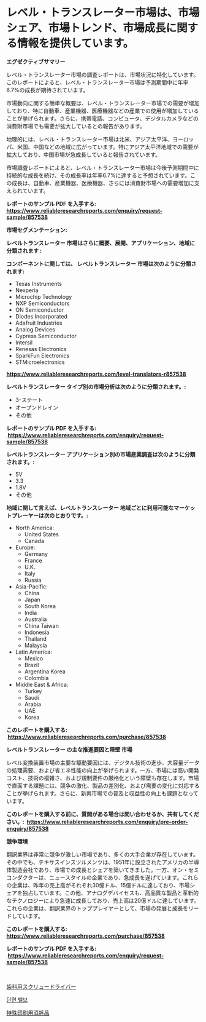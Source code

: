 <p><h1>レベル・トランスレーター市場は、市場シェア、市場トレンド、市場成長に関する情報を提供しています。</h1></p><p><strong>エグゼクティブサマリー</strong></p>
<p><p>レベル・トランスレーター市場の調査レポートは、市場状況に特化しています。このレポートによると、レベル・トランスレーター市場は予測期間中に年率6.7%の成長が期待されています。</p><p>市場動向に関する簡単な概要は、レベル・トランスレーター市場での需要が増加しており、特に自動車、産業機器、医療機器などの産業での使用が増加していることが挙げられます。さらに、携帯電話、コンピュータ、デジタルカメラなどの消費財市場でも需要が拡大しているとの報告があります。</p><p>地理的には、レベル・トランスレーター市場は北米、アジア太平洋、ヨーロッパ、米国、中国などの地域に広がっています。特にアジア太平洋地域での需要が拡大しており、中国市場が急成長していると報告されています。</p><p>市場調査レポートによると、レベル・トランスレーター市場は今後予測期間中に持続的な成長を続け、その成長率は年率6.7%に達すると予想されています。この成長は、自動車、産業機器、医療機器、さらには消費財市場への需要増加に支えられています。</p></p>
<p><strong>レポートのサンプル PDF を入手する: <a href="https://www.reliableresearchreports.com/enquiry/request-sample/857538">https://www.reliableresearchreports.com/enquiry/request-sample/857538</a></strong></p>
<p><strong>市場セグメンテーション:</strong></p>
<p><strong> レベルトランスレーター 市場はさらに概要、展開、アプリケーション、地域に分類されます :</strong></p>
<p><strong>コンポーネントに関しては、 レベルトランスレーター 市場は次のように分類されます: &nbsp;</strong></p>
<p><ul><li>Texas Instruments</li><li>Nexperia</li><li>Microchip Technology</li><li>NXP Semiconductors</li><li>ON Semiconductor</li><li>Diodes Incorporated</li><li>Adafruit Industries</li><li>Analog Devices</li><li>Cypress Semiconductor</li><li>Intersil</li><li>Renesas Electronics</li><li>SparkFun Electronics</li><li>STMicroelectronics</li></ul></p>
<p><strong><a href="https://www.reliableresearchreports.com/level-translators-r857538">https://www.reliableresearchreports.com/level-translators-r857538</a></strong></p>
<p><strong> レベルトランスレーター タイプ別の市場分析は次のように分類されます。:</strong></p>
<p><ul><li>3-ステート</li><li>オープンドレイン</li><li>その他</li></ul></p>
<p><strong>レポートのサンプル PDF を入手する: &nbsp;<a href="https://www.reliableresearchreports.com/enquiry/request-sample/857538">https://www.reliableresearchreports.com/enquiry/request-sample/857538</a></strong></p>
<p><strong> レベルトランスレーター アプリケーション別の市場産業調査は次のように分類されます。:</strong></p>
<p><ul><li>5V</li><li>3.3</li><li>1.8V</li><li>その他</li></ul></p>
<p><strong>地域に関して言えば、レベルトランスレーター 地域ごとに利用可能なマーケットプレーヤーは次のとおりです。:</strong></p>
<p><ul>
    <li>
        North America:
        <ul>
            <li>United States</li>
            <li>Canada</li>
        </ul>
    </li>
    <li>
        Europe:
        <ul>
            <li>Germany</li>
            <li>France</li>
            <li>U.K.</li>
            <li>Italy</li>
            <li>Russia</li>
        </ul>
    </li>
    <li>
        Asia-Pacific:
        <ul>
            <li>China</li>
            <li>Japan</li>
            <li>South Korea</li>
            <li>India</li>
            <li>Australia</li>
            <li>China Taiwan</li>
            <li>Indonesia</li>
            <li>Thailand</li>
            <li>Malaysia</li>
        </ul>
    </li>
    <li>
        Latin America:
        <ul>
            <li>Mexico</li>
            <li>Brazil</li>
            <li>Argentina Korea</li>
            <li>Colombia</li>
        </ul>
    </li>
    <li>
        Middle East & Africa:
        <ul>
            <li>Turkey</li>
            <li>Saudi</li>
            <li>Arabia</li>
            <li>UAE</li>
            <li>Korea</li>
        </ul>
    </li>
    </ul></p>
<p><strong>このレポートを購入する: &nbsp;<a href="https://www.reliableresearchreports.com/purchase/857538">https://www.reliableresearchreports.com/purchase/857538</a></strong></p>
<p><strong>レベルトランスレーター の主な推進要因と障壁 市場</strong></p>
<p><p>レベル変換装置市場の主要な駆動要因には、デジタル技術の進歩、大容量データの処理需要、および省エネ性能の向上が挙げられます。一方、市場には高い開発コスト、技術の複雑さ、および規制要件の厳格化という障壁も存在します。市場で直面する課題には、競争の激化、製品の差別化、および需要の変化に対応することが挙げられます。さらに、新興市場での普及と収益性の向上も課題となっています。</p></p>
<p><strong>このレポートを購入する前に、質問がある場合は問い合わせるか、共有してください。:&nbsp; <a href="https://www.reliableresearchreports.com/enquiry/pre-order-enquiry/857538">https://www.reliableresearchreports.com/enquiry/pre-order-enquiry/857538</a></strong></p>
<p><strong>競争環境</strong></p>
<p><p>翻訳業界は非常に競争が激しい市場であり、多くの大手企業が存在しています。その中でも、テキサスインスツルメンツは、1951年に設立されたアメリカの半導体製造会社であり、市場での成長とシェアを築いてきました。一方、オン・セミコンダクターは、ニュースタイルの企業であり、急成長を遂げています。これらの企業は、昨年の売上高がそれぞれ30億ドル、15億ドルに達しており、市場シェアを独占しています。この他、アナログデバイセスも、高品質な製品と革新的なテクノロジーにより急速に成長しており、売上高は20億ドルに達しています。これらの企業は、翻訳業界のトッププレイヤーとして、市場の発展と成長をリードしています。 </p></p>
<p><strong>このレポートを購入する: &nbsp; <a href="https://www.reliableresearchreports.com/purchase/857538">https://www.reliableresearchreports.com/purchase/857538</a></strong></p>
<p><strong>レポートのサンプル PDF を入手する: &nbsp;<a href="https://www.reliableresearchreports.com/enquiry/request-sample/857538">https://www.reliableresearchreports.com/enquiry/request-sample/857538</a></strong><strong></strong></p>
<p>&nbsp;</p>
<p><p><a href="https://medium.com/@carmenfery2023/%E3%83%87%E3%83%B3%E3%82%BF%E3%83%AB%E3%82%B9%E3%82%AF%E3%83%AA%E3%83%A5%E3%83%BC%E3%83%89%E3%83%A9%E3%82%A4%E3%83%90%E3%83%BC%E3%81%AE%E5%B8%82%E5%A0%B4%E3%83%A1%E3%83%88%E3%83%AA%E3%82%AF%E3%82%B9%E3%81%AE%E8%A7%A3%E8%AA%AD-%E5%B8%82%E5%A0%B4%E3%82%B7%E3%82%A7%E3%82%A2-%E3%83%88%E3%83%AC%E3%83%B3%E3%83%89-%E6%88%90%E9%95%B7%E3%83%91%E3%82%BF%E3%83%BC%E3%83%B3-1505f9194a05">歯科用スクリュードライバー</a></p><p><a href="https://medium.com/@pyscho67867/%EC%84%B9%EC%85%94%EB%84%90-%EB%B0%B8%EB%B8%8C-%EC%8B%9C%EC%9E%A5%EC%9D%80-%EC%8B%9C%EC%9E%A5-%EC%A0%90%EC%9C%A0%EC%9C%A8-%EC%8B%9C%EC%9E%A5-%EB%8F%99%ED%96%A5-%EB%B0%8F-%EC%8B%9C%EC%9E%A5-%EC%84%B1%EC%9E%A5%EC%97%90-%EA%B4%80%ED%95%9C-%EC%A0%95%EB%B3%B4%EB%A5%BC-%EC%A0%9C%EA%B3%B5%ED%95%A9%EB%8B%88%EB%8B%A4-5e7046b44f38">단면 밸브</a></p><p><a href="https://medium.com/@kimalker_178/%E5%B0%82%E9%96%80%E5%8D%B0%E5%88%B7%E6%B6%88%E8%80%97%E6%9D%90%E5%B8%82%E5%A0%B4%E5%B1%95%E6%9C%9B-%E6%A5%AD%E7%95%8C%E3%81%AE%E6%A6%82%E8%A6%81%E3%81%A8%E4%BA%88%E6%B8%AC-2024%E5%B9%B4%E3%81%8B%E3%82%892031%E5%B9%B4%E3%81%BE%E3%81%A7-a609ee16854b">特殊印刷用消耗品</a></p></p>